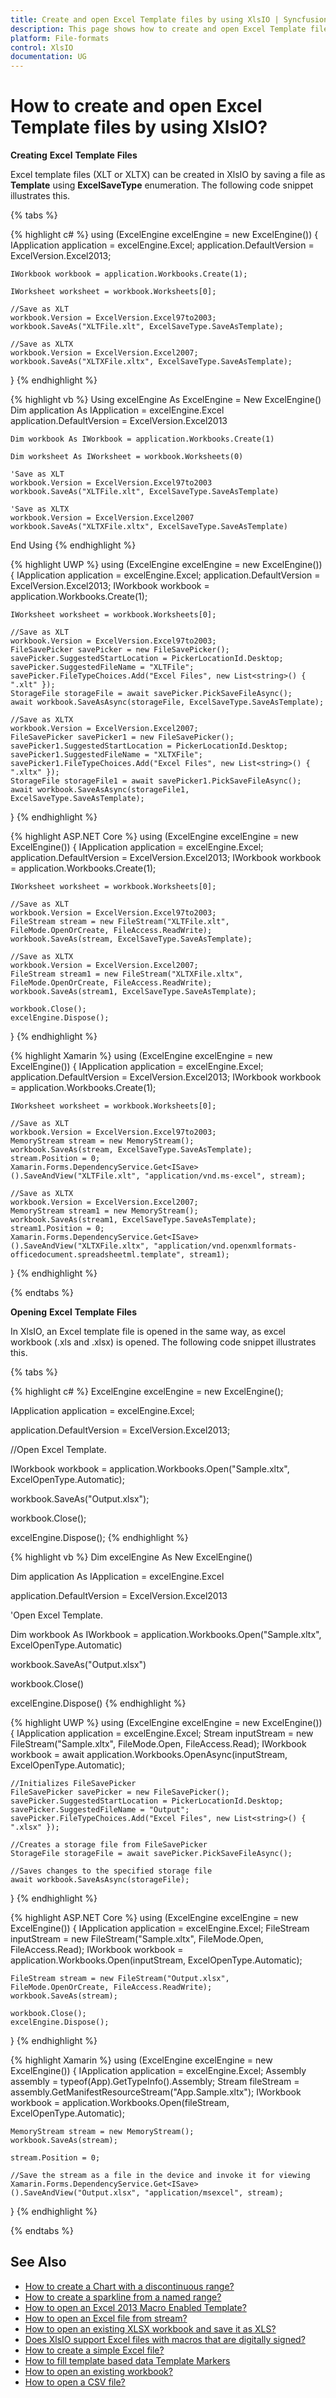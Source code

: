 ```yaml
---
title: Create and open Excel Template files by using XlsIO | Syncfusion
description: This page shows how to create and open Excel Template files using Syncfusion .NET Excel library (XlsIO).
platform: File-formats
control: XlsIO
documentation: UG
---
```


# How to create and open Excel Template files by using XlsIO?

**Creating** **Excel** **Template** **Files**

Excel template files (XLT or XLTX) can be created in XlsIO by saving a file as **Template** using **ExcelSaveType** enumeration. The following code snippet illustrates this.

{% tabs %}  

{% highlight c# %}
using (ExcelEngine excelEngine = new ExcelEngine())
{
    IApplication application = excelEngine.Excel;
    application.DefaultVersion = ExcelVersion.Excel2013;

    IWorkbook workbook = application.Workbooks.Create(1);

    IWorksheet worksheet = workbook.Worksheets[0];

    //Save as XLT
    workbook.Version = ExcelVersion.Excel97to2003;
    workbook.SaveAs("XLTFile.xlt", ExcelSaveType.SaveAsTemplate);

    //Save as XLTX
    workbook.Version = ExcelVersion.Excel2007;
    workbook.SaveAs("XLTXFile.xltx", ExcelSaveType.SaveAsTemplate);
}
{% endhighlight %}

{% highlight vb %}
Using excelEngine As ExcelEngine = New ExcelEngine()
    Dim application As IApplication = excelEngine.Excel
    application.DefaultVersion = ExcelVersion.Excel2013

    Dim workbook As IWorkbook = application.Workbooks.Create(1)

    Dim worksheet As IWorksheet = workbook.Worksheets(0)

    'Save as XLT
    workbook.Version = ExcelVersion.Excel97to2003
    workbook.SaveAs("XLTFile.xlt", ExcelSaveType.SaveAsTemplate)

    'Save as XLTX
    workbook.Version = ExcelVersion.Excel2007
    workbook.SaveAs("XLTXFile.xltx", ExcelSaveType.SaveAsTemplate)
End Using
{% endhighlight %}

{% highlight UWP %}
using (ExcelEngine excelEngine = new ExcelEngine())
{
    IApplication application = excelEngine.Excel;
    application.DefaultVersion = ExcelVersion.Excel2013;
    IWorkbook workbook = application.Workbooks.Create(1);

    IWorksheet worksheet = workbook.Worksheets[0];
	
	//Save as XLT
	workbook.Version = ExcelVersion.Excel97to2003;
    FileSavePicker savePicker = new FileSavePicker();
    savePicker.SuggestedStartLocation = PickerLocationId.Desktop;
    savePicker.SuggestedFileName = "XLTFile";
    savePicker.FileTypeChoices.Add("Excel Files", new List<string>() { ".xlt" });
    StorageFile storageFile = await savePicker.PickSaveFileAsync();
    await workbook.SaveAsAsync(storageFile, ExcelSaveType.SaveAsTemplate);
	
	//Save as XLTX
	workbook.Version = ExcelVersion.Excel2007;
	FileSavePicker savePicker1 = new FileSavePicker();
    savePicker1.SuggestedStartLocation = PickerLocationId.Desktop;
    savePicker1.SuggestedFileName = "XLTXFile";
    savePicker1.FileTypeChoices.Add("Excel Files", new List<string>() { ".xltx" });
    StorageFile storageFile1 = await savePicker1.PickSaveFileAsync();
    await workbook.SaveAsAsync(storageFile1, ExcelSaveType.SaveAsTemplate);
}
{% endhighlight %}

{% highlight ASP.NET Core %}
using (ExcelEngine excelEngine = new ExcelEngine())
{
    IApplication application = excelEngine.Excel;
    application.DefaultVersion = ExcelVersion.Excel2013;
    IWorkbook workbook = application.Workbooks.Create(1);

    IWorksheet worksheet = workbook.Worksheets[0];

	//Save as XLT
	workbook.Version = ExcelVersion.Excel97to2003;
	FileStream stream = new FileStream("XLTFile.xlt", FileMode.OpenOrCreate, FileAccess.ReadWrite);
    workbook.SaveAs(stream, ExcelSaveType.SaveAsTemplate);
	
	//Save as XLTX
	workbook.Version = ExcelVersion.Excel2007;
	FileStream stream1 = new FileStream("XLTXFile.xltx", FileMode.OpenOrCreate, FileAccess.ReadWrite);
    workbook.SaveAs(stream1, ExcelSaveType.SaveAsTemplate);

    workbook.Close();
    excelEngine.Dispose();
}
{% endhighlight %}

{% highlight Xamarin %}
using (ExcelEngine excelEngine = new ExcelEngine())
{
    IApplication application = excelEngine.Excel;
    application.DefaultVersion = ExcelVersion.Excel2013;
    IWorkbook workbook = application.Workbooks.Create(1);

    IWorksheet worksheet = workbook.Worksheets[0];

	//Save as XLT
	workbook.Version = ExcelVersion.Excel97to2003;
	MemoryStream stream = new MemoryStream();
    workbook.SaveAs(stream, ExcelSaveType.SaveAsTemplate);
    stream.Position = 0;
    Xamarin.Forms.DependencyService.Get<ISave>().SaveAndView("XLTFile.xlt", "application/vnd.ms-excel", stream);
	
	//Save as XLTX
	workbook.Version = ExcelVersion.Excel2007;
	MemoryStream stream1 = new MemoryStream();
    workbook.SaveAs(stream1, ExcelSaveType.SaveAsTemplate);
    stream1.Position = 0;
    Xamarin.Forms.DependencyService.Get<ISave>().SaveAndView("XLTXFile.xltx", "application/vnd.openxmlformats-officedocument.spreadsheetml.template", stream1);
}
{% endhighlight %}

  {% endtabs %}  

**Opening** **Excel** **Template** **Files**

In XlsIO, an Excel template file is opened in the same way, as excel workbook (.xls and .xlsx) is opened. The following code snippet illustrates this.

{% tabs %}  

{% highlight c# %}
ExcelEngine excelEngine = new ExcelEngine();

IApplication application = excelEngine.Excel;

application.DefaultVersion = ExcelVersion.Excel2013;

//Open Excel Template.

IWorkbook workbook = application.Workbooks.Open("Sample.xltx", ExcelOpenType.Automatic);

workbook.SaveAs("Output.xlsx");

workbook.Close();

excelEngine.Dispose();
{% endhighlight %}

{% highlight vb %}
Dim excelEngine As New ExcelEngine()

Dim application As IApplication = excelEngine.Excel

application.DefaultVersion = ExcelVersion.Excel2013

'Open Excel Template.

Dim workbook As IWorkbook = application.Workbooks.Open("Sample.xltx", ExcelOpenType.Automatic)

workbook.SaveAs("Output.xlsx")

workbook.Close()

excelEngine.Dispose()
{% endhighlight %}

{% highlight UWP %}
using (ExcelEngine excelEngine = new ExcelEngine())
{
    IApplication application = excelEngine.Excel;
    Stream inputStream = new FileStream("Sample.xltx", FileMode.Open, FileAccess.Read);
    IWorkbook workbook = await application.Workbooks.OpenAsync(inputStream, ExcelOpenType.Automatic);

    //Initializes FileSavePicker
    FileSavePicker savePicker = new FileSavePicker();
    savePicker.SuggestedStartLocation = PickerLocationId.Desktop;
    savePicker.SuggestedFileName = "Output";
    savePicker.FileTypeChoices.Add("Excel Files", new List<string>() { ".xlsx" });

    //Creates a storage file from FileSavePicker
    StorageFile storageFile = await savePicker.PickSaveFileAsync();

    //Saves changes to the specified storage file
    await workbook.SaveAsAsync(storageFile);
}
{% endhighlight %}

{% highlight ASP.NET Core %}
using (ExcelEngine excelEngine = new ExcelEngine())
{
    IApplication application = excelEngine.Excel;
    FileStream inputStream = new FileStream("Sample.xltx", FileMode.Open, FileAccess.Read);
    IWorkbook workbook = application.Workbooks.Open(inputStream, ExcelOpenType.Automatic);

    FileStream stream = new FileStream("Output.xlsx", FileMode.OpenOrCreate, FileAccess.ReadWrite);
    workbook.SaveAs(stream);

    workbook.Close();
    excelEngine.Dispose();
}
{% endhighlight %}

{% highlight Xamarin %}
using (ExcelEngine excelEngine = new ExcelEngine())
{
    IApplication application = excelEngine.Excel;
    Assembly assembly = typeof(App).GetTypeInfo().Assembly;
    Stream fileStream = assembly.GetManifestResourceStream("App.Sample.xltx");
    IWorkbook workbook = application.Workbooks.Open(fileStream, ExcelOpenType.Automatic);

    MemoryStream stream = new MemoryStream();
    workbook.SaveAs(stream);

    stream.Position = 0;

    //Save the stream as a file in the device and invoke it for viewing
    Xamarin.Forms.DependencyService.Get<ISave>().SaveAndView("Output.xlsx", "application/msexcel", stream);
}
{% endhighlight %}

  {% endtabs %}  

## See Also

* [How to create a Chart with a discontinuous range?](how-to-create-a-chart-with-a-discontinuous-range)
* [How to create a sparkline from a named range?](how-to-create-a-sparkline-from-a-named-range)
* [How to open an Excel 2013 Macro Enabled Template?](how-to-open-an-excel-2013-macro-enabled-template)
* [How to open an Excel file from stream?](how-to-open-an-excel-file-from-stream)
* [How to open an existing XLSX workbook and save it as XLS?](how-to-open-an-existing-xlsx-workbook-and-save-it-as-xls)
* [Does XlsIO support Excel files with macros that are digitally signed?](does-xlsio-support-excel-files-with-macros-that-are-digitally-signed)
* [How to create a simple Excel file?](https://help.syncfusion.com/file-formats/xlsio/getting-started-create-excel-file-csharp-vbnet#create-a-simple-excel-file)
* [How to fill template based data Template Markers](https://help.syncfusion.com/file-formats/xlsio/getting-started-create-excel-file-csharp-vbnet#template-based-data-filling-using-template-markers)
* [How to open an existing workbook?](https://help.syncfusion.com/file-formats/xlsio/loading-and-saving-workbook#opening-an-existing-workbook)
* [How to open a CSV file?](https://help.syncfusion.com/file-formats/xlsio/working-with-excel-worksheet#open-a-csv-file)
